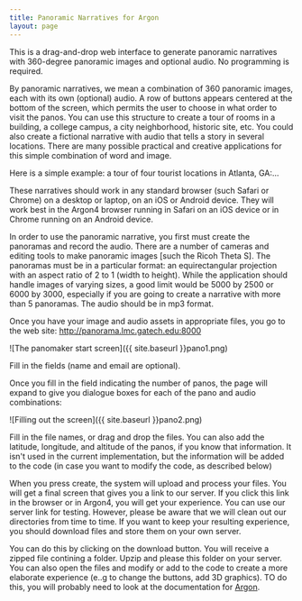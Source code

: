 ```yaml
---
title: Panoramic Narratives for Argon
layout: page
---
```

This is a drag-and-drop web interface to generate panoramic narratives with 360-degree panoramic images and optional audio. No programming is required. 

By panoramic narratives, we mean a combination of 360 panoramic images, each with its own (optional) audio. A row of buttons appears centered at the bottom of the screen, which permits the user to choose in what order to visit the panos. You can use this structure to create a tour of rooms in a building, a college campus, a city neighborhood, historic site, etc. You could also create a fictional narrative with audio that tells a story in several locations. There are many possible practical and creative applications for this simple combination of word and image.

Here is a simple example: a tour of four tourist locations in Atlanta, GA:...

These narratives should work in any standard browser (such Safari or Chrome) on a desktop or laptop, on an iOS or Android device. They will work best in the Argon4 browser running in Safari on an iOS device or in Chrome running on an Android device. 

In order to use the panoramic narrative, you first must create the panoramas and record the audio. There are a number of cameras and editing tools to make panoramic images [such the Ricoh Theta S]. The panoramas must be in a particular format: an equirectangular projection with an aspect ratio of 2 to 1 (width to height). While the application should handle images of varying sizes, a good limit would be 5000 by 2500 or 6000 by 3000, especially if you are going to create a narrative with more than 5 panoramas. The audio should be in mp3 format. 

Once you have your image and audio assets in appropriate files, you go to the web site: http://panorama.lmc.gatech.edu:8000

![The panomaker start screen]({{ site.baseurl }}pano1.png)

Fill in the fields (name and email are optional). 

Once you fill in the field indicating the number of panos, the page will expand to give you dialogue boxes for each of the pano and audio combinations:

![Filling out the screen]({{ site.baseurl }}pano2.png)

Fill in the file names, or drag and drop the files. You can also add the latitude, longitude, and altitude of the panos, if you know that information. It isn't used in the current implementation, but the information will be added to the code (in case you want to modify the code, as described below)

When you press create, the system will upload and process your files. You will get a final screen that gives you a link to our server. If you click this link in the browser or in Argon4, you will get your experience. You can use our server link for testing. However, please be aware that we will clean out our directories from time to time. If you want to keep your resulting experience, you should download files and store them on your own server. 

You can do this by clicking on the download button. You will receive a zipped file contining a folder. Upzip and please this folder on your server. You can also open the files and modify or add to the code to create a more elaborate experience (e..g to change the buttons, add 3D graphics). TO do this, you will probably need to look at the documentation for [Argon](http://argonjs.io).